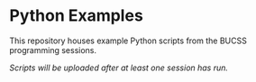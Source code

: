 # Python Examples
This repository houses example Python scripts from the BUCSS programming sessions.

*Scripts will be uploaded after at least one session has run.*
